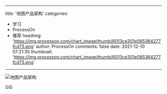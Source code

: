 
---
title: '地图产品架构'
categories: 
 - 学习
 - ProcessOn
 - 推荐
headimg: 'https://img.processon.com/chart_image/thumb/6013ce301e085364277fcd73.png'
author: ProcessOn
comments: false
date: 2021-12-10 07:21:35
thumbnail: 'https://img.processon.com/chart_image/thumb/6013ce301e085364277fcd73.png'
---

<div>   
<img class="thumb" alt="地图产品架构" src="https://img.processon.com/chart_image/thumb/6013ce301e085364277fcd73.png" referrerpolicy="no-referrer">
<p>GIS</p>  
</div>
            